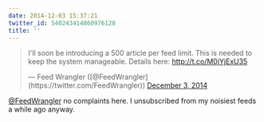 ```yaml
---
date: 2014-12-03 15:37:21
twitter_id: 540243414860976128
title: ''
---
```


<blockquote class="twitter-tweet"><p lang="en" dir="ltr">I&#39;ll soon be introducing a 500 article per feed limit. This is needed to keep the system manageable. Details here:  <a href="http://t.co/M0iYjExU35">http://t.co/M0iYjExU35</a></p>&mdash; Feed Wrangler ([@FeedWrangler](https://twitter.com/FeedWrangler)) <a href="https://twitter.com/FeedWrangler/status/540228400276066304?ref_src=twsrc%5Etfw">December 3, 2014</a></blockquote>
<script async src="https://platform.twitter.com/widgets.js" charset="utf-8"></script>

[@FeedWrangler](https://twitter.com/FeedWrangler) no complaints here. I unsubscribed from my noisiest feeds a while ago anyway.
